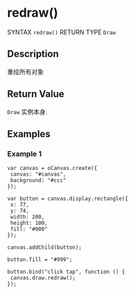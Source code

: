 # redraw()

SYNTAX `redraw()` RETURN TYPE `Draw`

## Description

重绘所有对象

## Return Value

`Draw` 实例本身.

## Examples

### Example 1

```
var canvas = oCanvas.create({
 canvas: "#canvas",
 background: "#ccc"
});

var button = canvas.display.rectangle({
 x: 77,
 y: 74,
 width: 200,
 height: 100,
 fill: "#000"
});

canvas.addChild(button);

button.fill = "#999";

button.bind("click tap", function () {
 canvas.draw.redraw();
});
```
